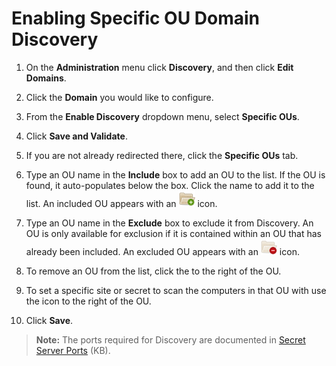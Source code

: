 [title]: # "Enabling Specific OU Domain Discovery"
[tags]: # "Discovery"
[priority]: # "30"

# Enabling Specific OU Domain Discovery

1. On the **Administration** menu click **Discovery**, and then click **Edit Domains**.

1. Click the **Domain** you would like to configure.

1. From the **Enable Discovery** dropdown menu, select **Specific OUs**.

1. Click **Save and Validate**.

1. If you are not already redirected there, click the **Specific OUs** tab.

1. Type an OU name in the **Include** box to add an OU to the list. If the OU is found, it auto-populates below the box. Click the name to add it to the list. An included OU appears with an ![1556311512443](images/1556311512443.png) icon.

1. Type an OU name in the **Exclude** box to exclude it from Discovery. An OU is only available for exclusion if it is contained within an OU that has already been included. An excluded OU appears with an ![1556311527400](images/1556311527400.png) icon.

1. To remove an OU from the list, click the to the right of the OU.

1. To set a specific site or secret to scan the computers in that OU with use the 󠅚icon to the right of the OU.

1. Click **Save**.

> **Note:** The ports required for Discovery are documented in [Secret Server Ports](https://updates.thycotic.net/links.ashx?SecretServerPorts) (KB).
